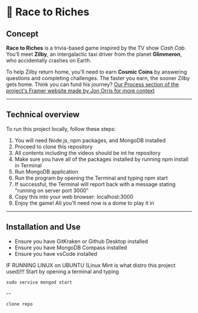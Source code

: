 # 🚕 Race to Riches

## Concept

**Race to Riches** is a trivia-based game inspired by the TV show *Cash Cab*. You’ll meet **Zilby**, an intergalactic taxi driver from the planet **Glimmeron**, who accidentally crashes on Earth.  

To help Zilby return home, you’ll need to earn **Cosmic Coins** by answering questions and completing challenges. The faster you earn, the sooner Zilby gets home. Think you can fund his journey?
[Our Process section of the project's Framer website made by Jon Orris for more context](https://racetorichesrit.framer.website/process)

---

## Technical overview

To run this project locally, follow these steps:

1. You will need Node.js, npm packages, and MongoDB installed
2. Proceed to clone this repository
3. All contents including the videos should be int he repository
4. Make sure you have all of the packages installed by running npm install in Terminal 
5. Run MongoDB application
6. Run the program by opening the Terminal and typing npm start
7. If successful, the Terminal will report back with a message stating "running on server port 3000"
8. Copy this into your web browser: localhost:3000
9. Enjoy the game! All you'll need now is a dome to play it in

---
## Installation and Use

- Ensure you have GitKraken or Github Desktop installed
- Ensure you have MongoDB Compass installed
- Ensure you have vsCode installed

IF RUNNING LINUX on UBUNTU (Linux Mint is what distro this project used)!!! 
Start by opening a terminal and typing 

```
sudo service mongod start
```
--

```
clone repo
```
